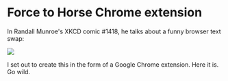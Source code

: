 # Force to Horse Chrome extension

In Randall Munroe's XKCD comic #1418, he talks about a funny browser text swap:

![](http://imgs.xkcd.com/comics/horse.png)

I set out to create this in the form of a Google Chrome extension. Here it is. Go wild.